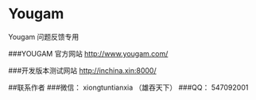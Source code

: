 # Yougam
Yougam 问题反馈专用

###YOUGAM 官方网站
http://www.yougam.com/

###开发版本测试网站
http://inchina.xin:8000/

##联系作者
###微信：
xiongtuntianxia （雄吞天下）
###QQ：
547092001
